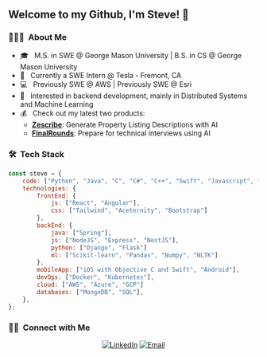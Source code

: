 <h2> Welcome to my Github, I'm Steve! 👋 </h2>

<h3> 👨🏻‍💻 &nbsp;About Me </h3>

- 🎓 &nbsp; M.S. in SWE @ George Mason University | B.S. in CS @ George Mason University
- 💼 &nbsp; Currently a SWE Intern @ Tesla - Fremont, CA
- 💻 &nbsp; Previously SWE @ AWS | Previously SWE @ Esri
- 🌱 &nbsp; Interested in backend development, mainly in Distributed Systems and Machine Learning
- 💰 &nbsp; Check out my latest two products:
  -   **[Zescribe](https://zescribe.ai/)**: Generate Property Listing Descriptions with AI
  -   **[FinalRounds](https://finalrounds.ai/)**: Prepare for technical interviews using AI

<h3> 🛠 &nbsp;Tech Stack</h3>

```javascript
const steve = {
    code: ["Python", "Java", "C", "C#", "C++", "Swift", "Javascript", "Typescript", "HTML", "CSS"],
    technologies: {
        frontEnd: {
            js: ["React", "Angular"],
            css: ["Tailwind", "Aceternity", "Bootstrap"]
        },
        backEnd: {
            java: ["Spring"],
            js: ["NodeJS", "Express", "NestJS"],
            python: ["Django", "Flask"]
            ml: ["Scikit-learn", "Pandas", "Numpy", "NLTK"]
        },
        mobileApp: ["iOS with Objective C and Swift", "Android"],
        devOps: ["Docker", "Kubernetes"],
        cloud: ["AWS", "Azure", "GCP"]
        databases: ["MongoDB", "SQL"],
    },
};
```

<h3> 🤝🏻 &nbsp;Connect with Me </h3>

<p align="center">
<a href="https://www.linkedin.com/in/jeromesteve202/"><img alt="LinkedIn" src="https://img.shields.io/badge/LinkedIn-Steve%20Sahayadarlin%20-blue?style=flat-square&logo=linkedin"></a>
<a href="mailto:jsahayad@gmu.edu"><img alt="Email" src="https://img.shields.io/badge/Email-jsahayadh@gmu.edu-blue?style=flat-square&logo=gmail"></a>
</p>
